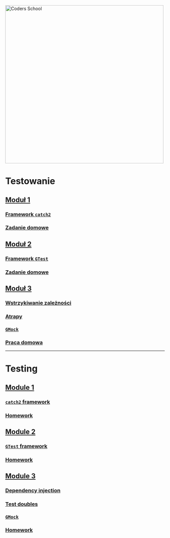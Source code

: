 <a href="https://coders.school">
    <img width="500" data-src="coders_school_logo.png" src="coders_school_logo.png" alt="Coders School" class="plain">
</a>

# Testowanie

## [Moduł 1](module1/)

### [Framework `catch2`](module1/00_catch.pl.md)

### [Zadanie domowe](module1/01_homework.pl.md)

## [Moduł 2](module2/)

### [Framework `GTest`](module2/00_gtest.pl.md)

### [Zadanie domowe](module2/01_homework.pl.md)

## [Moduł 3](module3/)

### [Wstrzykiwanie zależności](module3/00_dependency_injection.pl.md)

### [Atrapy](module3/01_test_doubles.pl.md)

### [`GMock`](module3/02_gmock.pl.md)

### [Praca domowa](module3/03_homework.pl.md)

___

# Testing

## [Module 1](module1/)

### [`catch2` framework](module1/00_catch.en.md)

### [Homework](module1/01_homework.en.md)

## [Module 2](module2/)

### [`GTest` framework](module2/00_gtest.en.md)

### [Homework](module2/01_homework.en.md)

## [Module 3](module3/)

### [Dependency injection](module3/00_dependency_injection.en.md)

### [Test doubles](module3/01_test_doubles.en.md)

### [`GMock`](module3/02_gmock.en.md)

### [Homework](module3/03_homework.en.md)
